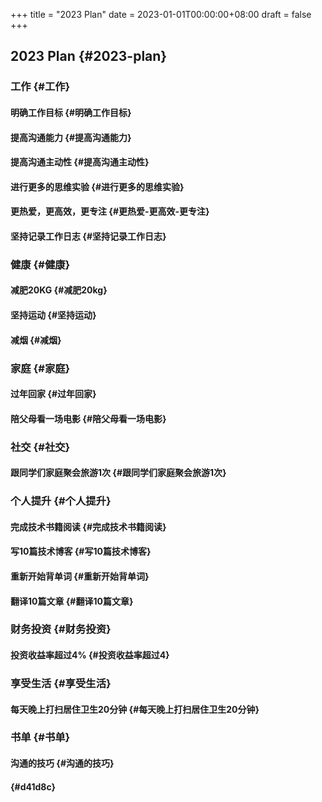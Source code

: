 +++
title = "2023 Plan"
date = 2023-01-01T00:00:00+08:00
draft = false
+++

## 2023 Plan {#2023-plan}


### 工作 {#工作}


#### 明确工作目标 {#明确工作目标}


#### 提高沟通能力 {#提高沟通能力}


#### 提高沟通主动性 {#提高沟通主动性}


#### 进行更多的思维实验 {#进行更多的思维实验}


#### 更热爱，更高效，更专注 {#更热爱-更高效-更专注}


#### 坚持记录工作日志 {#坚持记录工作日志}


### 健康 {#健康}


#### 减肥20KG {#减肥20kg}


#### 坚持运动 {#坚持运动}


#### 减烟 {#减烟}


### 家庭 {#家庭}


#### 过年回家 {#过年回家}


#### 陪父母看一场电影 {#陪父母看一场电影}


### 社交 {#社交}


#### 跟同学们家庭聚会旅游1次 {#跟同学们家庭聚会旅游1次}


### 个人提升 {#个人提升}


#### 完成技术书籍阅读 {#完成技术书籍阅读}


#### 写10篇技术博客 {#写10篇技术博客}


#### 重新开始背单词 {#重新开始背单词}


#### 翻译10篇文章 {#翻译10篇文章}


### 财务投资 {#财务投资}


#### 投资收益率超过4% {#投资收益率超过4}


### 享受生活 {#享受生活}


#### 每天晚上打扫居住卫生20分钟 {#每天晚上打扫居住卫生20分钟}


### 书单 {#书单}


#### 沟通的技巧 {#沟通的技巧}


####  {#d41d8c}
